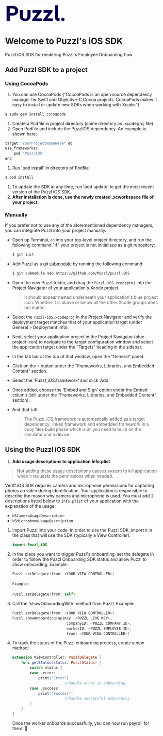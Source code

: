 <img src="/puzzl-logo.png" alt="Puzzl" width="200"/>

# Welcome to Puzzl's iOS SDK
Puzzl iOS SDK for rendering Puzzl's Employee Onboarding flow

## Add Puzzl SDK to a project

### Using CocoaPods

1. You can use CocoaPods ("CocoaPods is an open source dependency manager for Swift and Objective-C Cocoa projects. CocoaPods makes it easy to install or update new SDKs when working with Xcode.") 

```bash
$ sudo gem install cocoapods
```

1. Create a Podfile in project directory (same directory as .xcodeproj file)
2. Open Podfile and include the PuzzlIOS dependency. An example is shown here: 

```bash
target "YourProjectNameHere" do
use_frameworks!
	pod 'PuzzlIOS'
end
```

1. Run 'pod install' in directory of Podfile

```bash
$ pod install
```

1. To update the SDK at any time, run 'pod update' to get the most recent version of the Puzzl iOS SDK.
2. **After installation is done, use the newly created .xcworkspace file of your project.**

### **Manually**

If you prefer not to use any of the aforementioned dependency managers, you can integrate Puzzl into your project manually.

- Open up Terminal, `cd` into your top-level project directory, and run the following command "if" your project is not initialized as a git repository:

    ```bash
    $ git init
    ```

- Add Puzzl as a git [submodule](https://git-scm.com/docs/git-submodule) by running the following command:

    ```bash
    $ git submodule add https://github.com/Puzzl/puzzl-iOS
    ```

- Open the new Puzzl folder, and drag the `Puzzl-iOS.xcodeproj` into the Project Navigator of your application's Xcode project.

    > It should appear nested underneath your application's blue project icon. Whether it is above or below all the other Xcode groups does not matter.

- Select the `Puzzl-iOS.xcodeproj` in the Project Navigator and verify the deployment target matches that of your application target (under General > Deployment Info).
- Next, select your application project in the Project Navigator (blue project icon) to navigate to the target configuration window and select the application target under the "Targets" heading in the sidebar.
- In the tab bar at the top of that window, open the "General" panel.
- Click on the `+` button under the "Frameworks, Libraries, and Embedded Content" section.
- Select the 'Puzzl_iOS.framework' and click 'Add'.
- Once added, choose the 'Embed and Sign' option under the Embed column (still under the "Frameworks, Libraries, and Embedded Content" section).
- And that's it!

    > The Puzzl_iOS.framework is automatically added as a target dependency, linked framework and embedded framework in a copy files build phase which is all you need to build on the simulator and a device.


## Using the Puzzl iOS SDK

1. **Add usage descriptions to application Info.plist**

> Not adding these usage descriptions causes system to kill application when it requests the permissions when needed.

Veriff iOS SDK requires camera and microphone permissions for capturing photos an video during identification. Your application is responsible to describe the reason why camera and microphone is used. You must add 2 descriptions listed below to `info.plist` of your application with the explanation of the usage.

- `NSCameraUsageDescription`
- `NSMicrophoneUsageDescription`

1. Import Puzzl into your code. In order to use the Puzzl SDK, import it in the class that will use the SDK (typically a View Controller).

    ```swift
    import Puzzl_iOS
    ```

2. In the place you want to trigger Puzzl's onboarding, set the delegate in order to follow the Puzzl Onboarding SDK status and allow Puzzl to show onboarding. Example:

    ```swift
    Puzzl.setDelegate(from: <YOUR VIEW CONTROLLER>)

    Example:

    Puzzl.setDelegate(from: self)
    ```

3. Call the 'showOnboardingWith' method from Puzzl. Example:

    ```swift
    Puzzl.setDelegate(from: <YOUR VIEW CONTROLLER>)
    Puzzl.showOnboarding(apiKey: <PUZZL LIVE KEY>,
                             companyID: <PUZZL COMPANY ID>,
                             workerID: <PUZZL EMPLOYEE ID>,
                             from: <YOUR VIEW CONTROLLER>)
    ```

4. To track the status of the Puzzl onboarding process, create a new method:

    ```swift
    extension ViewController: PuzzlDelegate {
        func getStatus(status: PuzzlStatus) {
            switch status {
            case .error:
                print("Error")
    						//handle error in onboarding
            case .success:						
                print("Success")
    						//handle successful onboarding
            }
        }
    }
    ```

    Once the worker onboards successfully, you can now run payroll for them! 🎉 
